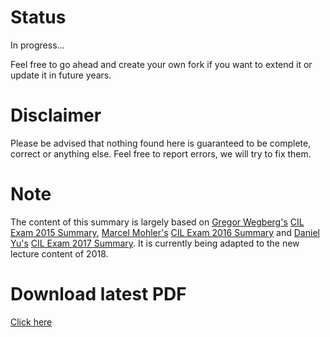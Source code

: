# Status
In progress...

Feel free to go ahead and create your own fork if you want to extend it or update it in future years.

# Disclaimer
Please be advised that nothing found here is guaranteed to be complete, correct or anything else. Feel free to report errors, we will try to fix them.

# Note
The content of this summary is largely based on [Gregor Wegberg's](https://github.com/groggi) [CIL Exam 2015 Summary](https://github.com/groggi/eth-cil-exam-summary), [Marcel Mohler's](https://github.com/mohlerm) [CIL Exam 2016 Summary](https://github.com/mohlerm/eth-cil-exam-summary) and [Daniel Yu's](https://github.com/plokchen) [CIL Exam 2017 Summary](https://github.com/plokchen/eth-cil-exam-summary).
It is currently being adapted to the new lecture content of 2018.

# Download latest PDF
[Click here](https://latexonline.cc/pending?git=https%3A%2F%2Fgithub.com%2Fphil9987%2Feth-cil-exam-summary&target=main.tex&command=pdflatex&trackId=1504090609447)
